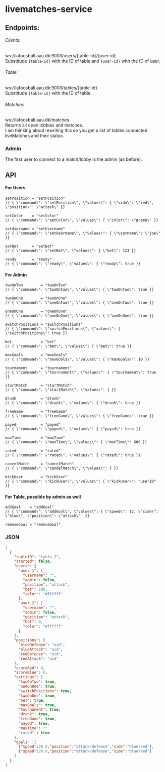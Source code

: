 # livematches-service

## Endpoints:
###### Clients:
ws://iafoosball.aau.dk:9003/users/{table-id}/{user-id} <br />
Substitude `{table-id}` with the ID of table and `{user-id}` with the ID of user.

###### Table:
ws://iafoosball.aau.dk:9003/tables/{table-id} <br />
Substitude `{table-id}` with the ID of table.

###### Matches:
ws://iafoosball.aau.dk/matches <br />
Returns all open lobbies and matches. <br />
I am thinking about rewriting this so you get a list of tables connected
liveMatches and their status.

### Admin
The first user to connect to a match/lobby is the admin (as before).

## API

#### For Users
```
setPosition = "setPosition"
// { \"command\": \"setPosition\", \"values\": { \"side\": \"red\", \"position\": \"attack\" }}

setColor    = "setColor"
// { \"command\": \"setColor\", \"values\": { \"color\": \"green\" }}

setUsername = "setUsername"
// { \"command\": \"setUsername\", \"values\": { \"username\": \"joe\" }}

setBet      = "setBet"
// { \"command\": \"setBet\", \"values\": { \"bet\": 123 }}

ready       = "ready"
// { \"command\": \"ready\", \"values\": { \"ready\": true }}
```


#### For Admin
```
twoOnTwo        = "twoOnTwo"
// { \"command\": \"twoOnTwo\", \"values\": { \"twoOnTwo\": true }}

twoOnOne        = "twoOnOne"
// { \"command\": \"oneOnTwo\", \"values\": { \"oneOnTwo\": true }}

oneOnOne        = "oneOnOne"
// { \"command\": \"oneOnOne\", \"values\": { \"oneOnOne\": true }}

switchPositions = "switchPositions"
// { \"command\": \"switchPositions\", \"values\": { \"switchPositions\": true }}

bet             = "bet"
// { \"command\": \"bet\", \"values\": { \"bet\": true }}

maxGoals        = "maxGoals"
// { \"command\": \"maxGoals\", \"values\": { \"maxGoals\": 10 }}

tournament      = "tournament"
// { \"command\": \"tournament\", \"values\": { \"tournament\": true }}

startMatch      = "startMatch"
// { \"command\": \"startMatch\", \"values\": { }}

drunk           = "drunk"
// { \"command\": \"drunk\", \"values\": { \"drunk\": true }}

freeGame        = "freeGame"
// { \"command\": \"freeGame\", \"values\": { \"freeGame\": true }}

payed           = "payed"
// { \"command\": \"payed\", \"values\": { \"payed\": true }}

maxTime         = "maxTime"
// { \"command\": \"maxTime\", \"values\": { \"maxTime\": 600 }}

rated           = "rated"
// { \"command\": \"rated\", \"values\": { \"rated\": true }}

cancelMatch     = "cancelMatch"
// { \"command\": \"candelMatch\", \"values\": { }}

kickUser        = "kickUser"
// { \"command\": \"kickUser\", \"values\": { \"kickUser\": "userID" }}
```

#### For Table, possible by admin as well
```
addGoal    = "addGoal"
// { \"command\": \"addGoal\", \"values\": { \"speed\": 12, \"side\": \"blue\", \"position\": \"attack\"  }}

removeGoal = "removeGoal"
```

### JSON
```json
[
  {
    "tableID": "table-2",
    "started": false,
    "users": {
      "user-1": {
        "username": "",
        "admin": false,
        "position": "attack",
        "bet": 100,
        "color": "#ffffff"
      },
      "user-2": {
        "username": "",
        "admin": false,
        "position": "attack",
        "bet": 0,
        "color": "#ffffff"
      }
    },
    "positions": {
      "blueDefense": "uid",
      "blueAttack": "uid",
      "redDefense": "uid",
      "redAttack": "uid"
    },
    "scoreRed": 0,
    "scoreBlue": 0,
    "settings": {
      "twoOnTwo": true,
      "oneOnOne": true,
      "switchPositions": true,
      "twoOnOne": true,
      "bet": true,
      "maxGoals": true,
      "tournament": true,
      "drunk": true,
      "freeGame": true,
      "payed": true,
      "maxTime": ""
      "rated" : true
    },
    "goals" :[
      {"speed":20.0,"position":"attack/defense","side":"blue/red"},
      {"speed":20.0,"position":"attack/defense","side":"blue/red"}
    ]
  }
]
```


